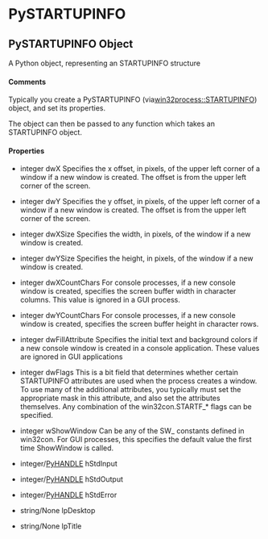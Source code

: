 # PySTARTUPINFO

## PySTARTUPINFO Object



A Python object, representing an STARTUPINFO structure

#### Comments


Typically you create a PySTARTUPINFO \(via[win32process::STARTUPINFO](win32process.md#win32processstartupinfo)\) object, and set its properties\. 

The object can then be passed to any function which takes an STARTUPINFO object\.

#### Properties

  - integer dwX
    Specifies the x offset, in pixels, of the upper left corner of a window if a new window is created\. The offset is from the upper left corner of the screen\.

  - integer dwY
    Specifies the y offset, in pixels, of the upper left corner of a window if a new window is created\. The offset is from the upper left corner of the screen\.

  - integer dwXSize
    Specifies the width, in pixels, of the window if a new window is created\.

  - integer dwYSize
    Specifies the height, in pixels, of the window if a new window is created\.

  - integer dwXCountChars
    For console processes, if a new console window is created, specifies the screen buffer width in character columns\. This value is ignored in a GUI process\.

  - integer dwYCountChars
    For console processes, if a new console window is created, specifies the screen buffer height in character rows\.

  - integer dwFillAttribute
    Specifies the initial text and background colors if a new console window is created in a console application\. These values are ignored in GUI applications

  - integer dwFlags
    This is a bit field that determines whether certain STARTUPINFO attributes are used when the process creates a window\. To use many of the additional attributes, you typically must set the appropriate mask in this attribute, and also set the attributes themselves\. Any combination of the win32con\.STARTF\_\* flags can be specified\.

  - integer wShowWindow
    Can be any of the SW\_ constants defined in win32con\. For GUI processes, this specifies the default value the first time ShowWindow is called\.

  - integer/[PyHANDLE](#pyhandle) hStdInput
    

  - integer/[PyHANDLE](#pyhandle) hStdOutput
    

  - integer/[PyHANDLE](#pyhandle) hStdError
    

  - string/None lpDesktop
    

  - string/None lpTitle
    